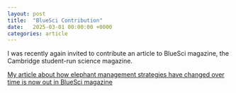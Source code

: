 ```yaml
---
layout: post
title:  "BlueSci Contribution"
date:   2025-03-01 00:00:00 +0000
categories: article
---
```


I was recently again invited to contribute an article to BlueSci magazine, the Cambridge student-run science magazine. 

[My article about how elephant management strategies have changed over time is now out in BlueSci magazine][bluesci]

[bluesci]: https://www.bluesci.co.uk/img/magazine/files/004owwo8wsc44go0cs008840w0gko8gwwkw8k0o4cg4g4k8wcw8ggooswc0cgco4/magazine
